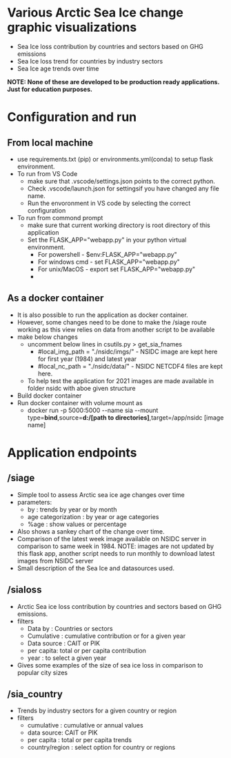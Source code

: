 # Various Arctic Sea Ice change graphic visualizations

- Sea Ice loss contribution by countries and sectors based on GHG emissions
- Sea Ice loss trend for countries by industry sectors
- Sea Ice age trends over time

**NOTE: None of these are developed to be production ready applications. Just for education purposes.**

# Configuration and run
## From local machine
- use requirements.txt (pip) or environments.yml(conda) to setup flask environment.
- To run from VS Code 
  - make sure that .vscode/settings.json points to the correct python.
  - Check .vscode/launch.json for settingsif you have changed any file name.
  - Run the envoronment in VS code by selecting the correct configuration
- To run from commond prompt
  - make sure that current working directory is root directory of this application
  - Set the FLASK_APP="webapp.py" in your python virtual environment.
    - For powershell - $env:FLASK_APP="webapp.py"
    - For windows cmd - set FLASK_APP="webapp.py"
    - For unix/MacOS - export set FLASK_APP="webapp.py"
    -  
## As a docker container
- It is also possible to run the application as docker container.
- However, some changes need to be done to make the /siage route working as this view relies on data from another script to be available
- make below changes 
  - uncomment below lines in csutils.py > get_sia_fnames
    - #local_img_path = "./nsidc/imgs/" - NSIDC image are kept here for first year (1984) and latest year
    - #local_nc_path = "./nsidc/data/" - NSIDC NETCDF4 files are kept here.
  - To help test the application for 2021 images are made available in folder nsidc with aboe given structure
- Build docker container
- Run docker container with volume mount as 
  - docker run -p 5000:5000 --name sia --mount type=**bind**,source=**d:/[path to directories]**,target=/app/nsidc [image name]



# Application endpoints

## /siage
- Simple tool to assess Arctic sea ice age changes over time
- parameters:
    - by : trends by year or by month
    - age categorization : by year or age categories
    - %age : show values or percentage
- Also shows a sankey chart of the change over time.
- Comparison of the latest week image available on NSIDC server in comparison to same week in 1984. NOTE: images are not updated by this flask app, another script needs to run monthly to download latest images from NSIDC server
- Small description of the Sea Ice and datasources used.

## /sialoss
- Arctic Sea ice loss contribution by countries and sectors based on GHG emissions.
- filters
  - Data by : Countries or sectors
  - Cumulative : cumulative contribution or for a given year
  - Data source : CAIT or PIK
  - per capita: total or per capita contribution
  - year : to select a given year 
- Gives some examples of the size of sea ice loss in comparison to popular city sizes

## /sia_country
- Trends by industry sectors for a given country or region
- filters
  - cumulative : cumulative or annual values
  - data source: CAIT or PIK
  - per capita : total or per capita trends
  - country/region : select option for country or regions


